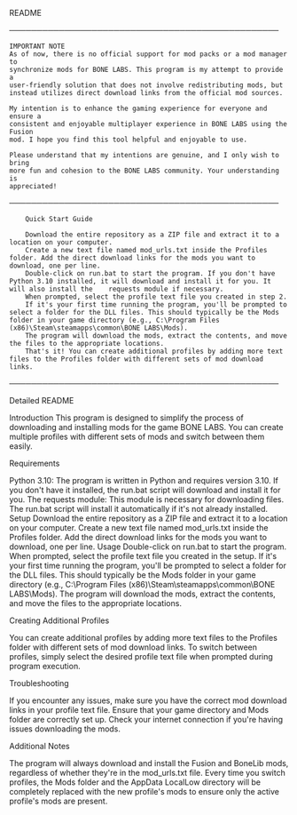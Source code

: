 README

─────────────────────────────────────────────────

    IMPORTANT NOTE
    As of now, there is no official support for mod packs or a mod manager to
    synchronize mods for BONE LABS. This program is my attempt to provide a
    user-friendly solution that does not involve redistributing mods, but
    instead utilizes direct download links from the official mod sources.

    My intention is to enhance the gaming experience for everyone and ensure a
    consistent and enjoyable multiplayer experience in BONE LABS using the Fusion
    mod. I hope you find this tool helpful and enjoyable to use.

    Please understand that my intentions are genuine, and I only wish to bring
    more fun and cohesion to the BONE LABS community. Your understanding is
    appreciated!

─────────────────────────────────────────────────

        Quick Start Guide

        Download the entire repository as a ZIP file and extract it to a location on your computer.
        Create a new text file named mod_urls.txt inside the Profiles folder. Add the direct download links for the mods you want to download, one per line.
        Double-click on run.bat to start the program. If you don't have Python 3.10 installed, it will download and install it for you. It will also install the    requests module if necessary.
        When prompted, select the profile text file you created in step 2.
        If it's your first time running the program, you'll be prompted to select a folder for the DLL files. This should typically be the Mods folder in your game directory (e.g., C:\Program Files (x86)\Steam\steamapps\common\BONE LABS\Mods).
        The program will download the mods, extract the contents, and move the files to the appropriate locations.
        That's it! You can create additional profiles by adding more text files to the Profiles folder with different sets of mod download links.

─────────────────────────────────────────────────

Detailed README

Introduction
This program is designed to simplify the process of downloading and installing mods for the game BONE LABS. You can create multiple profiles with different sets of mods and switch between them easily.


Requirements

Python 3.10: The program is written in Python and requires version 3.10. If you don't have it installed, the run.bat script will download and install it for you.
The requests module: This module is necessary for downloading files. The run.bat script will install it automatically if it's not already installed.
Setup
Download the entire repository as a ZIP file and extract it to a location on your computer.
Create a new text file named mod_urls.txt inside the Profiles folder. Add the direct download links for the mods you want to download, one per line.
Usage
Double-click on run.bat to start the program.
When prompted, select the profile text file you created in the setup.
If it's your first time running the program, you'll be prompted to select a folder for the DLL files. This should typically be the Mods folder in your game directory (e.g., C:\Program Files (x86)\Steam\steamapps\common\BONE LABS\Mods).
The program will download the mods, extract the contents, and move the files to the appropriate locations.


Creating Additional Profiles

You can create additional profiles by adding more text files to the Profiles folder with different sets of mod download links. To switch between profiles, simply select the desired profile text file when prompted during program execution.


Troubleshooting

If you encounter any issues, make sure you have the correct mod download links in your profile text file.
Ensure that your game directory and Mods folder are correctly set up.
Check your internet connection if you're having issues downloading the mods.


Additional Notes

The program will always download and install the Fusion and BoneLib mods, regardless of whether they're in the mod_urls.txt file.
Every time you switch profiles, the Mods folder and the AppData LocalLow directory will be completely replaced with the new profile's mods to ensure only the active profile's mods are present.
